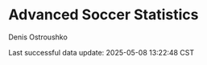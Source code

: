 # Advanced Soccer Statistics
Denis Ostroushko

<!-- gfm -->

Last successful data update: 2025-05-08 13:22:48 CST
